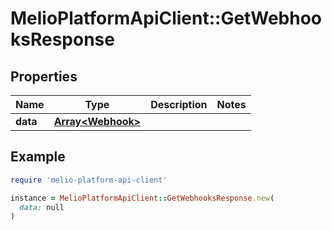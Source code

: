 # MelioPlatformApiClient::GetWebhooksResponse

## Properties

| Name | Type | Description | Notes |
| ---- | ---- | ----------- | ----- |
| **data** | [**Array&lt;Webhook&gt;**](Webhook.md) |  |  |

## Example

```ruby
require 'melio-platform-api-client'

instance = MelioPlatformApiClient::GetWebhooksResponse.new(
  data: null
)
```

